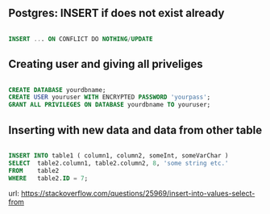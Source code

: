 ## Postgres: INSERT if does not exist already

``` sql

INSERT ... ON CONFLICT DO NOTHING/UPDATE

```

## Creating user and giving all priveliges

``` sql

CREATE DATABASE yourdbname;
CREATE USER youruser WITH ENCRYPTED PASSWORD 'yourpass';
GRANT ALL PRIVILEGES ON DATABASE yourdbname TO youruser;

```

## Inserting with new data and data from other table

``` sql

INSERT INTO table1 ( column1, column2, someInt, someVarChar )
SELECT  table2.column1, table2.column2, 8, 'some string etc.'
FROM    table2
WHERE   table2.ID = 7;

```

url: https://stackoverflow.com/questions/25969/insert-into-values-select-from

